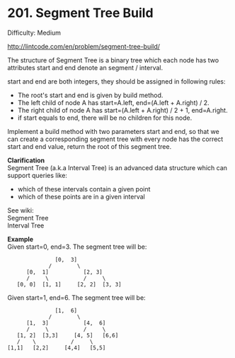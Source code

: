 # 201. Segment Tree Build

Difficulty: Medium

http://lintcode.com/en/problem/segment-tree-build/

The structure of Segment Tree is a binary tree which each node has two attributes start and end denote an segment / interval.

start and end are both integers, they should be assigned in following rules:

* The root's start and end is given by build method.
* The left child of node A has start=A.left, end=(A.left + A.right) / 2.
* The right child of node A has start=(A.left + A.right) / 2 + 1, end=A.right.
* if start equals to end, there will be no children for this node.

Implement a build method with two parameters start and end, so that we can create a corresponding segment tree with every node has the correct start and end value, return the root of this segment tree.

**Clarification**  
Segment Tree (a.k.a Interval Tree) is an advanced data structure which can support queries like:

* which of these intervals contain a given point
* which of these points are in a given interval

See wiki:  
Segment Tree  
Interval Tree  

**Example**  
Given start=0, end=3. The segment tree will be:
```
               [0,  3]
             /        \
      [0,  1]           [2, 3]
      /     \           /     \
   [0, 0]  [1, 1]     [2, 2]  [3, 3]
```
Given start=1, end=6. The segment tree will be:
```
               [1,  6]
             /        \
      [1,  3]           [4,  6]
      /     \           /     \
   [1, 2]  [3,3]     [4, 5]   [6,6]
   /    \           /     \
[1,1]   [2,2]     [4,4]   [5,5]
```

